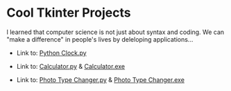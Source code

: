 # Cool Tkinter Projects

I learned that computer science is not just about syntax and coding. We can "make a difference" in people's lives by deleloping applications...

* Link to: [Python Clock.py](https://github.com/Keshav-Abhishek-Hyper-Shroud/Cool_Tkinter_Projects/blob/master/PythonClock.py)

* Link to: [Calculator.py](https://github.com/Keshav-Abhishek-Hyper-Shroud/Cool_Tkinter_Projects/blob/master/Calculator/Python%20Calculator.py) & [Calculator.exe](https://drive.google.com/file/d/180k4q43OOeMZLclWBD9qUb_rf9LHDGR6/view?usp=sharing)

* Link to: [Photo Type Changer.py](https://github.com/Keshav-Abhishek-Hyper-Shroud/Cool_Tkinter_Projects/blob/master/Photo%20Type%20Changer.py) & [Photo Type Changer.exe](https://drive.google.com/file/d/1sa0hpIMbWGrNbuxem_TZ-HekbQFvdx4Q/view?usp=sharing)
